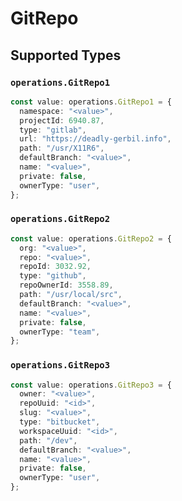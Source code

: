 # GitRepo


## Supported Types

### `operations.GitRepo1`

```typescript
const value: operations.GitRepo1 = {
  namespace: "<value>",
  projectId: 6940.87,
  type: "gitlab",
  url: "https://deadly-gerbil.info",
  path: "/usr/X11R6",
  defaultBranch: "<value>",
  name: "<value>",
  private: false,
  ownerType: "user",
};
```

### `operations.GitRepo2`

```typescript
const value: operations.GitRepo2 = {
  org: "<value>",
  repo: "<value>",
  repoId: 3032.92,
  type: "github",
  repoOwnerId: 3558.89,
  path: "/usr/local/src",
  defaultBranch: "<value>",
  name: "<value>",
  private: false,
  ownerType: "team",
};
```

### `operations.GitRepo3`

```typescript
const value: operations.GitRepo3 = {
  owner: "<value>",
  repoUuid: "<id>",
  slug: "<value>",
  type: "bitbucket",
  workspaceUuid: "<id>",
  path: "/dev",
  defaultBranch: "<value>",
  name: "<value>",
  private: false,
  ownerType: "user",
};
```

